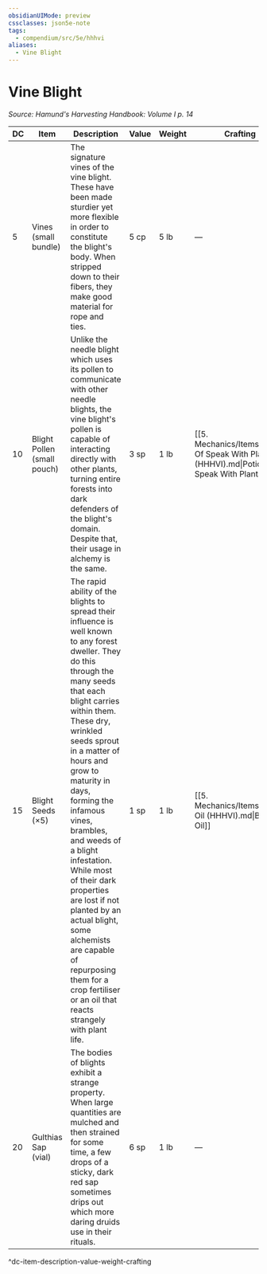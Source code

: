 ```yaml
---
obsidianUIMode: preview
cssclasses: json5e-note
tags:
  - compendium/src/5e/hhhvi
aliases:
  - Vine Blight
---
```

# Vine Blight
*Source: Hamund's Harvesting Handbook: Volume I p. 14* 

| DC | Item | Description | Value | Weight | Crafting |
|----|------|-------------|-------|--------|----------|
| 5 | Vines (small bundle) | The signature vines of the vine blight. These have been made sturdier yet more flexible in order to constitute the blight's body. When stripped down to their fibers, they make good material for rope and ties. | 5 cp | 5 lb | — |
| 10 | Blight Pollen (small pouch) | Unlike the needle blight which uses its pollen to communicate with other needle blights, the vine blight's pollen is capable of interacting directly with other plants, turning entire forests into dark defenders of the blight's domain. Despite that, their usage in alchemy is the same. | 3 sp | 1 lb | [[5. Mechanics/Items/Potion Of Speak With Plants (HHHVI).md\|Potion of Speak With Plants]] |
| 15 | Blight Seeds (×5) | The rapid ability of the blights to spread their influence is well known to any forest dweller. They do this through the many seeds that each blight carries within them. These dry, wrinkled seeds sprout in a matter of hours and grow to maturity in days, forming the infamous vines, brambles, and weeds of a blight infestation. While most of their dark properties are lost if not planted by an actual blight, some alchemists are capable of repurposing them for a crop fertiliser or an oil that reacts strangely with plant life. | 1 sp | 1 lb | [[5. Mechanics/Items/Blight Oil (HHHVI).md\|Blight Oil]] |
| 20 | Gulthias Sap (vial) | The bodies of blights exhibit a strange property. When large quantities are mulched and then strained for some time, a few drops of a sticky, dark red sap sometimes drips out which more daring druids use in their rituals. | 6 sp | 1 lb | — |
^dc-item-description-value-weight-crafting
